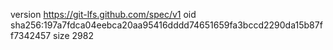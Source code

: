 version https://git-lfs.github.com/spec/v1
oid sha256:197a7fdca04eebca20aa95416dddd74651659fa3bccd2290da15b87ff7342457
size 2982
